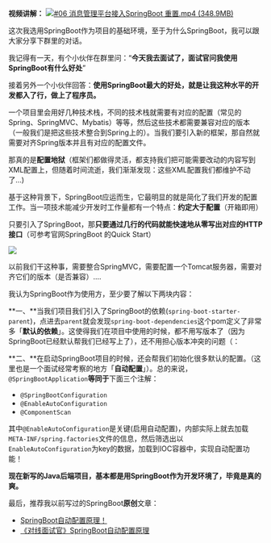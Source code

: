 **视频讲解：**
[![#06 消息管理平台接入SpringBoot 重置.mp4 (348.9MB)](https://gw.alipayobjects.com/mdn/prod_resou/afts/img/A*NNs6TKOR3isAAAAAAAAAAABkARQnAQ)]()

这次我选用SpringBoot作为项目的基础环境，至于为什么SpringBoot，我可以跟大家分享下群里的对话。

我记得有一天，有个小伙伴在群里问：“**今天我去面试了，面试官问我使用SpringBoot有什么好处**”

接着另外一个小伙伴回答：**使用SpringBoot最大的好处，就是让我这种水平的开发都入了行，做上了程序员。**

一个项目里会用好几种技术栈，不同的技术栈就需要有对应的配置（常见的Spring、SpringMVC、Mybatis）等等，然后这些技术都需要兼容对应的版本（一般我们是把这些技术整合到Spring上的）。当我们要引入新的框架，那自然就需要对齐Spring版本并且有对应的配置文件。

那真的是**配置地狱**（框架们都做得灵活，都支持我们把可能需要改动的内容写到XML配置上，但随着时间流逝，我们渐渐发现：这些XML配置我们都维护不动了...)

基于这种背景下，SpringBoot应运而生，它最明显的就是简化了我们开发的配置工作。当一项技术能减少开发时工作量都有一个特点：**约定大于配置**（开箱即用）

只要引入了SpringBoot，那**只要通过几行的代码就能快速地从零写出对应的HTTP接口**（可参考官网SpringBoot 的Quick Start）

![](https://cdn.nlark.com/yuque/0/2023/jpeg/1285871/1680933363803-969bd9a7-09eb-40f4-ae16-e0e758f67a0b.jpeg#averageHue=%23f9f9f9&clientId=ud4dd93e4-7470-4&id=kCkU3&originHeight=1080&originWidth=1443&originalType=binary&ratio=1&rotation=0&showTitle=false&status=done&style=none&taskId=u4f957f59-96d8-4b4c-a901-589e73104b5&title=)

以前我们干这种事，需要整合SpringMVC，需要配置一个Tomcat服务器，需要对齐它们的版本（是否兼容）....

我认为SpringBoot作为使用方，至少要了解以下两块内容：

**一、**当我们项目我们引入了SpringBoot的依赖(`spring-boot-starter-parent`)，点进去`parent`就会发现`spring-boot-dependencies`这个pom定义了非常多「**默认的依赖**」。这使得我们在项目中使用的时候，都不用写版本了（因为SpringBoot已经默认帮我们已经写上了），还不用担心版本冲突的问题（：

**二、**在启动SpringBoot项目的时候，还会帮我们初始化很多默认的配置。（这里也是一个面试经常考察的地方「**自动配置**」）。总的来说，`@SpringBootApplication`**等同于**下面三个注解：

- `@SpringBootConfiguration`
- `@EnableAutoConfiguration`
- `@ComponentScan`

其中`@EnableAutoConfiguration`是关键(启用自动配置)，内部实际上就去加载`META-INF/spring.factories`文件的信息，然后筛选出以`EnableAutoConfiguration`为key的数据，加载到IOC容器中，实现自动配置功能！

**现在新写的Java后端项目，基本都是用SpringBoot作为开发环境了，毕竟是真的爽。**

最后，推荐我以前写过的SpringBoot**原创**文章：

- [SpringBoot自动配置原理！](https://gitee.com/link?target=https%3A%2F%2Fmp.weixin.qq.com%2Fs%3F__biz%3DMzI4Njg5MDA5NA%3D%3D%26mid%3D2247484637%26idx%3D1%26sn%3D956c14daacc3e09367d9c27458b09f7f%26chksm%3Debd745dcdca0ccca6c173d32b6f8299f61d950990ee7c6eb2ec676f5ce0ad9b0ba306306a952%23%23%23rd)
- [《对线面试官》SpringBoot自动配置原理](https://mp.weixin.qq.com/s/CVGT5kzeTHePqkAwRwjZwQ)


